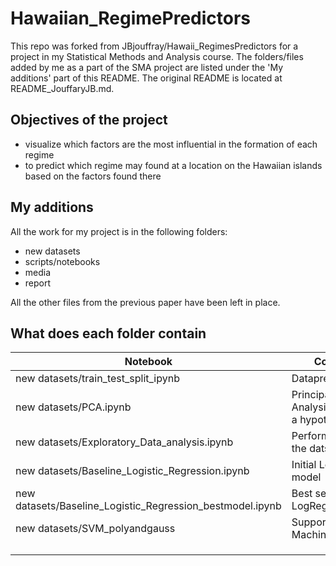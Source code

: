 # Hawaiian_RegimePredictors

This repo was forked from JBjouffray/Hawaii_RegimesPredictors for a project in my Statistical Methods and Analysis course. The folders/files added by me as a part of the SMA project are listed under the 'My additions' part of this README. The original README is located at README_JouffaryJB.md.

## Objectives of the project

- visualize which factors are the most influential in the formation of each regime 
- to predict which regime may found at a location on the Hawaiian islands based on the factors found there

## My additions
All the work for my project is in the following folders:

- new datasets
- scripts/notebooks
- media
- report

All the other files from the previous paper have been left in place.

## What does each folder contain

| Notebook  | Contents  |   
|---|---|
| new datasets/train_test_split_ipynb  | Datapreprocessing  |   
| new datasets/PCA.ipynb  | Principal Data Analysis to frame a hypothesis  |   
| new datasets/Exploratory_Data_analysis.ipynb  | Perform EDA on the datset  |  
| new datasets/Baseline_Logistic_Regression.ipynb  | Initial LogReg model  |  
| new datasets/Baseline_Logistic_Regression_bestmodel.ipynb  | Best selected LogReg model  |   
| new datasets/SVM_polyandgauss  | Support Vector Machine model  |  
|   |   |   
|   |   |   
|   |   |   
